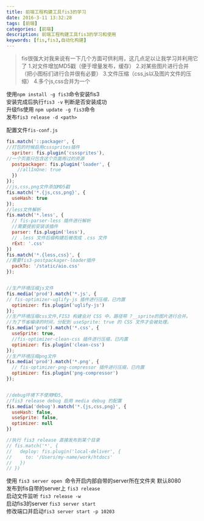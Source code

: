 ```yaml
---
title: 前端工程构建工具fis3的学习
date: 2016-3-11 13:32:28
tags: [前端]
categories: [前端]
description: 前端工程构建工具fis3的学习和使用
keywords: [fis,fis3,自动化构建]
---
```



>fis很强大对我来说有一下几个方面可供利用，这几点足以让我学习并利用它了
1.对文件增加MD5戳（便于增量发布，缓存）
2.对某些图片进行合并（把小图标们进行合并很有必要）
3.文件压缩（css,js以及图片文件的压缩）
4.多个js,css合并为一个


使用`npm install -g fis3`命令安装fis3  
安装完成后执行`fis3 -v` 判断是否安装成功  
升级fis使用 `npm update -g fis3`命令  
发布`fis3 release -d <path>` 

配置文件`fis-conf.js`  
```js
fis.match('::packager', {
//打包的时候启用csssprites插件
  spriter: fis.plugin('csssprites'),
//一个页面只包含这个页面用过的资源
  postpackager: fis.plugin('loader', {
    //allInOne: true
  })
});
//js,css,png文件添加MD5戳
fis.match('*.{js,css,png}', {
  useHash: true
});
//less文件解析
fis.match('*.less', {
  // fis-parser-less 插件进行解析 
  //需要提前安装该插件
  parser: fis.plugin('less'),
  // .less 文件后缀构建后被改成 .css 文件
  rExt: '.css'
})
fis.match('*.{less,css}', {
//需要fis3-postpackager-loader插件
  packTo: '/static/aio.css'
});


//生产环境压缩js文件
fis.media('prod').match('*.js', {
// fis-optimizer-uglify-js 插件进行压缩，已内置
  optimizer: fis.plugin('uglify-js')
});
//生产环境压缩css文件,FIS3 构建会对 CSS 中，路径带 ?__sprite的图片进行合并。
//为了节省编译的时间，分配到 useSprite: true 的 CSS 文件才会被处理。
fis.media('prod').match('*.css', {
  useSprite: true,
  //fis-optimizer-clean-css 插件进行压缩，已内置
  optimizer: fis.plugin('clean-css')
});
//生产环境压缩png文件
fis.media('prod').match('*.png', {
  // fis-optimizer-png-compressor 插件进行压缩，已内置
  optimizer: fis.plugin('png-compressor')
});


//debug环境下不使用MD5,
//fis3 release debug 启用 media debug 的配置
fis.media('debug').match('*.{js,css,png}', {
  useHash: false,
  useSprite: false,
  optimizer: null
})

//执行 fis3 release 直接发布到某个目录
// fis.match('*', {
//   deploy: fis.plugin('local-deliver', {
//     to: '/Users/my-name/work/htdocs'
//   })
// })
```

使用 `fis3 server open `命令开启内部自带的server所在文件夹 默认8080  
发布到fis自带的server上 `fis3 release`  
启动文件监听 `fis3 release -w`  
启动fis3的server `fis3 server start`  
修改端口并启动`fis3 server start -p 10203`  
